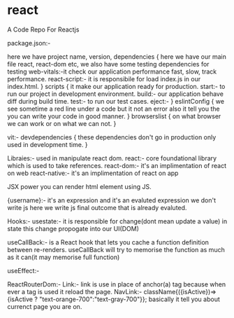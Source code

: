 # react
A Code Repo For Reactjs

package.json:-

here we have project name, version,
dependencies {
    here we have our main file react, react-dom etc, we also have some testing dependencies for testing
    web-vitals:-it check our application performance fast, slow, track performance.
    react-script:- it is responsibile for load index.js in our index.html.
}
scripts {
    it make our application ready for production. 
    start:- to run our project in development environment.
    build:- our application behave diff during build time.
    test:- to run our test cases.
    eject:- 
}
eslintConfig {
    we see sometime a red line under a code but it not an error also it tell you the you can write your code in good manner.
}
browserslist {
    on what browser we can work or on what we can not.
}

vit:-
devdependencies {
    these dependencies don't go in production only used in development time.
}

Libraies:- used in manipulate react dom.
react:- core foundational library which is used to take references.
react-dom:- it's an implimentation of react on web
react-native:- it's an implimentation of react on app

JSX power you can render html element using JS.

{username}:- it's an expression and it's an evaluted expression we don't write js here we write js final outcome that is already evaluted.

Hooks:-
usestate:- it is responsible for change(dont mean update a value) in state this change propogate into our UI(DOM)

useCallBack:- is a React hook that lets you cache a function definition between re-renders.
useCallBack will try to memorise the function as much as it can(it may memorise full function) 

useEffect:- 

ReactRouterDom:- 
Link:- link is use in place of anchor(a) tag because when ever a tag is used it reload the page.
NavLink:- className{({isActive})=> {isActive ? "text-orange-700":"text-gray-700"}}; basically it tell you about currenct page you are on.



